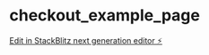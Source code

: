 # checkout_example_page

[Edit in StackBlitz next generation editor ⚡️](https://stackblitz.com/~/github.com/matteolecis/checkout_example_page)